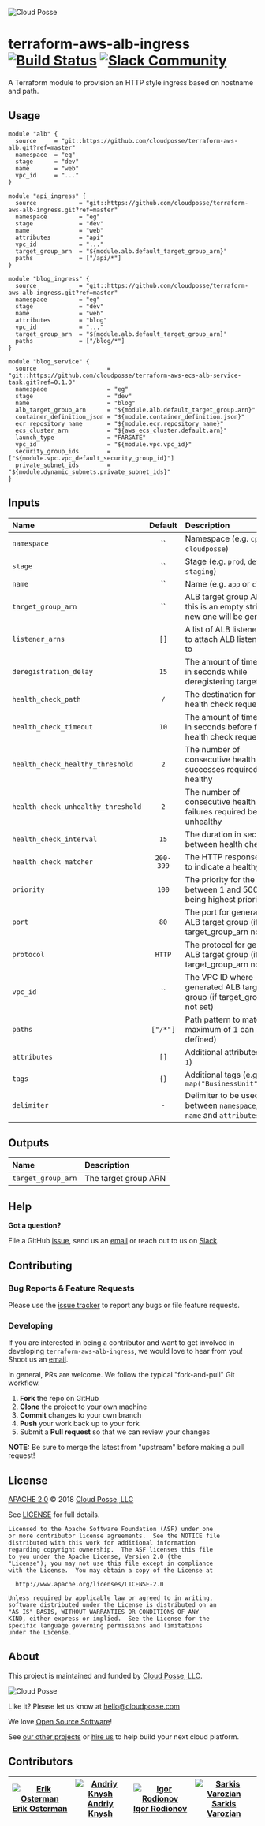 ![Cloud Posse](https://cloudposse.com/logo-300x69.png)

# terraform-aws-alb-ingress [![Build Status](https://travis-ci.org/cloudposse/terraform-aws-alb-ingress.svg?branch=master)](https://travis-ci.org/cloudposse/terraform-aws-alb-ingress) [![Slack Community](https://slack.cloudposse.com/badge.svg)](https://slack.cloudposse.com)

A Terraform module to provision an HTTP style ingress based on hostname and path.

## Usage

```
module "alb" {
  source     = "git::https://github.com/cloudposse/terraform-aws-alb.git?ref=master"
  namespace  = "eg"
  stage      = "dev"
  name       = "web"
  vpc_id     = "..."
}

module "api_ingress" {
  source            = "git::https://github.com/cloudposse/terraform-aws-alb-ingress.git?ref=master"
  namespace         = "eg"
  stage             = "dev"
  name              = "web"
  attributes        = "api"
  vpc_id            = "..."
  target_group_arn  = "${module.alb.default_target_group_arn}"
  paths             = ["/api/*"]
}

module "blog_ingress" {
  source            = "git::https://github.com/cloudposse/terraform-aws-alb-ingress.git?ref=master"
  namespace         = "eg"
  stage             = "dev"
  name              = "web"
  attributes        = "blog"
  vpc_id            = "..."
  target_group_arn  = "${module.alb.default_target_group_arn}"
  paths             = ["/blog/*"]
}

module "blog_service" {
  source                    = "git::https://github.com/cloudposse/terraform-aws-ecs-alb-service-task.git?ref=0.1.0"
  namespace                 = "eg"
  stage                     = "dev"
  name                      = "blog"
  alb_target_group_arn      = "${module.alb.default_target_group.arn}"
  container_definition_json = "${module.container_definition.json}"
  ecr_repository_name       = "${module.ecr.repository_name}"
  ecs_cluster_arn           = "${aws_ecs_cluster.default.arn}"
  launch_type               = "FARGATE"
  vpc_id                    = "${module.vpc.vpc_id}"
  security_group_ids        = ["${module.vpc.vpc_default_security_group_id}"]
  private_subnet_ids        = "${module.dynamic_subnets.private_subnet_ids}"
}
```

## Inputs

| Name                               |    Default      | Description                                                                      | Required |
|:-----------------------------------|:---------------:|:---------------------------------------------------------------------------------|:--------:|
| `namespace`                        |      ``         | Namespace (e.g. `cp` or `cloudposse`)                                            |   Yes    |
| `stage`                            |      ``         | Stage (e.g. `prod`, `dev`, `staging`)                                            |   Yes    |
| `name`                             |      ``         | Name  (e.g. `app` or `cluster`)                                                  |   Yes    |
| `target_group_arn`                 |      ``         | ALB target group ARN, if this is an empty string a new one will be generated     |    No    |
| `listener_arns`                    |     `[]`        | A list of ALB listener ARNs to attach ALB listener rule to                       |    No    |
| `deregistration_delay`             |     `15`        | The amount of time to wait in seconds while deregistering target                 |    No    |
| `health_check_path`                |     `/`         | The destination for the health check request                                     |    No    |
| `health_check_timeout`             |     `10`        | The amount of time to wait in seconds before failing a health check request      |    No    |
| `health_check_healthy_threshold`   |     `2`         | The number of consecutive health checks successes required before healthy        |    No    |
| `health_check_unhealthy_threshold` |     `2`         | The number of consecutive health check failures required before unhealthy        |    No    |
| `health_check_interval`            |     `15`        | The duration in seconds in between health checks                                 |    No    |
| `health_check_matcher`             |   `200-399`     | The HTTP response codes to indicate a healthy check                              |    No    |
| `priority`                         |     `100`       | The priority for the rule between 1 and 50000 (1 being highest priority)         |    No    |
| `port`                             |     `80`        | The port for generated ALB target group (if target_group_arn not set)            |    No    |
| `protocol`                         |    `HTTP`       | The protocol for generated ALB target group (if target_group_arn not set)        |    No    |
| `vpc_id`                           |      ``         | The VPC ID where generated ALB target group (if target_group_arn not set)        |    No    |
| `paths`                            |   `["/*"]`      | Path pattern to match (a maximum of 1 can be defined)                            |    No    |
| `attributes`                       |     `[]`        | Additional attributes (e.g. `1`)                                                 |    No    |
| `tags`                             |     `{}`        | Additional tags  (e.g. `map("BusinessUnit","XYZ")`                               |    No    |
| `delimiter`                        |     `-`         | Delimiter to be used between `namespace`, `stage`, `name` and `attributes`       |    No    |



## Outputs

| Name                            | Description                                                     |
|:--------------------------------|:----------------------------------------------------------------|
| `target_group_arn`              | The target group ARN                                            |


## Help

**Got a question?**

File a GitHub [issue](https://github.com/cloudposse/default-backend/issues), send us an [email](mailto:hello@cloudposse.com) or reach out to us on [Slack](https://slack.cloudposse.com).

## Contributing

### Bug Reports & Feature Requests

Please use the [issue tracker](https://github.com/cloudposse/terraform-aws-alb-ingress/issues) to report any bugs or file feature requests.

### Developing

If you are interested in being a contributor and want to get involved in developing `terraform-aws-alb-ingress`, we would love to hear from you! Shoot us an [email](mailto:hello@cloudposse.com).

In general, PRs are welcome. We follow the typical "fork-and-pull" Git workflow.

 1. **Fork** the repo on GitHub
 2. **Clone** the project to your own machine
 3. **Commit** changes to your own branch
 4. **Push** your work back up to your fork
 5. Submit a **Pull request** so that we can review your changes

**NOTE:** Be sure to merge the latest from "upstream" before making a pull request!

## License

[APACHE 2.0](LICENSE) © 2018 [Cloud Posse, LLC](https://cloudposse.com)

See [LICENSE](LICENSE) for full details.

    Licensed to the Apache Software Foundation (ASF) under one
    or more contributor license agreements.  See the NOTICE file
    distributed with this work for additional information
    regarding copyright ownership.  The ASF licenses this file
    to you under the Apache License, Version 2.0 (the
    "License"); you may not use this file except in compliance
    with the License.  You may obtain a copy of the License at

      http://www.apache.org/licenses/LICENSE-2.0

    Unless required by applicable law or agreed to in writing,
    software distributed under the License is distributed on an
    "AS IS" BASIS, WITHOUT WARRANTIES OR CONDITIONS OF ANY
    KIND, either express or implied.  See the License for the
    specific language governing permissions and limitations
    under the License.

## About

This project is maintained and funded by [Cloud Posse, LLC][website].

![Cloud Posse](https://cloudposse.com/logo-300x69.png)


Like it? Please let us know at <hello@cloudposse.com>

We love [Open Source Software](https://github.com/cloudposse/)!

See [our other projects][community]
or [hire us][hire] to help build your next cloud platform.

  [website]: https://cloudposse.com/
  [community]: https://github.com/cloudposse/
  [hire]: https://cloudposse.com/contact/


## Contributors

| [![Erik Osterman][erik_img]][erik_web]<br/>[Erik Osterman][erik_web] | [![Andriy Knysh][andriy_img]][andriy_web]<br/>[Andriy Knysh][andriy_web] |[![Igor Rodionov][igor_img]][igor_web]<br/>[Igor Rodionov][igor_img]|[![Sarkis Varozian][sarkis_img]][sarkis_web]<br/>[Sarkis Varozian][sarkis_web] |
|-------------------------------------------------------|------------------------------------------------------------------|------------------------------------------------------------------|------------------------------------------------------------------|

[erik_img]: http://s.gravatar.com/avatar/88c480d4f73b813904e00a5695a454cb?s=144
[erik_web]: https://github.com/osterman/
[andriy_img]: https://avatars0.githubusercontent.com/u/7356997?v=4&u=ed9ce1c9151d552d985bdf5546772e14ef7ab617&s=144
[andriy_web]: https://github.com/aknysh/
[igor_img]: http://s.gravatar.com/avatar/bc70834d32ed4517568a1feb0b9be7e2?s=144
[igor_web]: https://github.com/goruha/
[sarkis_img]: https://avatars3.githubusercontent.com/u/42673?s=144&v=4
[sarkis_web]: https://github.com/sarkis/